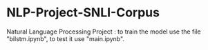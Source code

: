 # NLP-Project-SNLI-Corpus
Natural Language Processing Project :
to train the model use the file "bilstm.ipynb", to test it use "main.ipynb".
